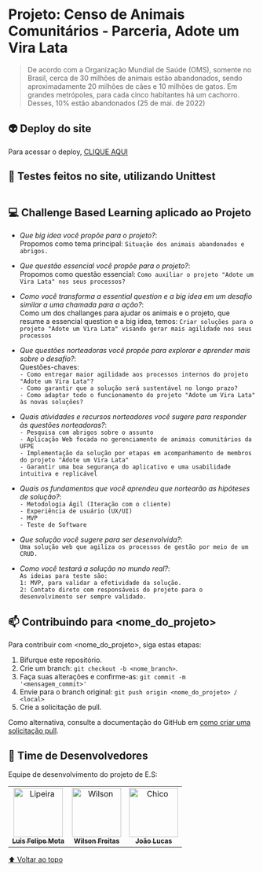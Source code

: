 # Projeto: Censo de Animais Comunitários - Parceria, Adote um Vira Lata

> De acordo com a Organização Mundial de Saúde (OMS), somente no Brasil, cerca de 30 milhões de animais estão abandonados, sendo aproximadamente 20 milhões de cães e 10 milhões de gatos. Em grandes metrópoles, para cada cinco habitantes há um cachorro. Desses, 10% estão abandonados (25 de mai. de 2022)

## 👽 Deploy do site 

Para acessar o deploy, [CLIQUE AQUI]()

## 👻 Testes feitos no site, utilizando Unittest

```

```

## 💻 Challenge Based Learning aplicado ao Projeto

* *Que big idea você propõe para o projeto?*:<br>Propomos como tema principal: `Situação dos animais abandonados e abrigos.`
* *Que questão essencial você propõe para o projeto?*:<br>Propomos como questão essencial: `Como auxiliar o projeto "Adote um Vira Lata" nos seus processos?`
* *Como você transforma a essential question e a big idea em um desafio similar a uma chamada para a ação?*:<br>Como um dos challanges para ajudar os animais e o projeto, que resume a essencial question e a big idea, temos: `Criar soluções para o projeto "Adote um Vira Lata" visando gerar mais agilidade nos seus processos`

* *Que questões norteadoras você propõe para explorar e aprender mais sobre o desafio?*:<br>Questões-chaves: <br>`- Como entregar maior agilidade aos processos internos do projeto "Adote um Vira Lata"?`<br>`- Como garantir que a solução será sustentável no longo prazo?`<br>`- Como adaptar todo o funcionamento do projeto "Adote um Vira Lata" às novas soluções?`
* *Quais atividades e recursos norteadores você sugere para responder às questões norteadoras?*: <br>`- Pesquisa com abrigos sobre o assunto` <br>
`- Aplicação Web focada no gerenciamento de animais comunitários da UFPE` <br>
`- Implementação da solução por etapas em acompanhamento de membros do projeto "Adote um Vira Lata"` <br>
`- Garantir uma boa segurança do aplicativo e uma usabilidade intuitiva e replicável`

* *Quais os fundamentos que você aprendeu que nortearão as hipóteses de solução?*: <br> `- Metodologia Ágil (Iteração com o cliente)` <br> `- Experiência de usuário (UX/UI)` <br> `- MVP` <br> `- Teste de Software`
* *Que solução você sugere para ser desenvolvida?*: <br>`Uma solução web que agiliza os processos de gestão por meio de um CRUD.`
* *Como você testará a solução no mundo real?*: <br>`As ideias para teste são:` <br>`1: MVP, para validar a efetividade da solução.` <br>`2: Contato direto com responsáveis do projeto para o desenvolvimento ser sempre validado.`

## 📫 Contribuindo para <nome_do_projeto>
<!---Se o seu README for longo ou se você tiver algum processo ou etapas específicas que deseja que os contribuidores sigam, considere a criação de um arquivo CONTRIBUTING.md separado--->
Para contribuir com <nome_do_projeto>, siga estas etapas:

1. Bifurque este repositório.
2. Crie um branch: `git checkout -b <nome_branch>`.
3. Faça suas alterações e confirme-as: `git commit -m '<mensagem_commit>'`
4. Envie para o branch original: `git push origin <nome_do_projeto> / <local>`
5. Crie a solicitação de pull.

Como alternativa, consulte a documentação do GitHub em [como criar uma solicitação pull](https://help.github.com/en/github/collaborating-with-issues-and-pull-requests/creating-a-pull-request).

## 🤝 Time de Desenvolvedores

Equipe de desenvolvimento do projeto de E.S:

<table>
  <tr>
    <td align="center">
      <a href="#">
        <img src="https://t.ctcdn.com.br/_Sx_1_ut0ubvJSZ6gy9KFYiNmDE=/400x400/smart/i490763.jpeg" width="100px;" alt="Lipeira"/><br>
        <sub>
          <b>Luis Felipe Mota</b>
        </sub>
      </a>
    </td>
    <td align="center">
      <a href="#">
        <img src="https://s2.glbimg.com/FUcw2usZfSTL6yCCGj3L3v3SpJ8=/smart/e.glbimg.com/og/ed/f/original/2019/04/25/zuckerberg_podcast.jpg" width="100px;" alt="Wilson"/><br>
        <sub>
          <b>Wilson Freitas</b>
        </sub>
      </a>
    </td>
    <td align="center">
      <a href="#">
        <img src="https://miro.medium.com/max/360/0*1SkS3mSorArvY9kS.jpg" width="100px;" alt="Chico"/><br>
        <sub>
          <b>João Lucas</b>
        </sub>
      </a>
    </td>
  </tr>
</table>

[⬆ Voltar ao topo]()<br>
